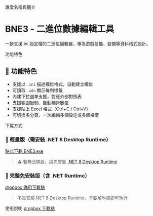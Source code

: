 專案名稱與簡介
# BNE3 - 二進位數據編輯工具
一款支援 ini 設定檔的二進位編輯器，專為遊戲技能、裝備等資料格式設計。

功能特色
## 🧩 功能特色
- 支援以 `.ini` 描述欄位格式，自動建立欄位
- 可讀取 `.idn` 顯示每列標籤
- 內建下拉選單支援，對應外部對照表
- 支援範圍限制、自動補齊數值
- 支援貼上 Excel 格式（Ctrl+C / Ctrl+V）
- 可切換多分頁、一次編輯多個設定或多個檔案

下載方式
### 🔹 輕量版（需安裝 .NET 8 Desktop Runtime）
[點此下載 BNE3.exe](https://github.com/o929634635/BNE/tree/main)

> ⚠️ 若無法開啟，請先安裝 [.NET 8 Desktop Runtime](https://dotnet.microsoft.com/en-us/download/dotnet/8.0)

### 🔹 完整免安裝版（含 .NET Runtime）
[dropbox 備用下載點](https://www.dropbox.com/scl/fi/bnzjswltp2jhkrsipbjbi/BNE3.7z?rlkey=fv0xzlpaigxlh1knerxml9nqi&st=t8uk92q1&dl=0)

> 不需安裝.NET 8 Desktop Runtime，下載解壓縮即可執行

使用說明
[dropbox 下載點](https://www.dropbox.com/scl/fi/fdqoumiyl8vvyzfan6s67/.7z?rlkey=s3il33xy7xpmg6edypiwwmuei&st=vjmn5udo&dl=0)
